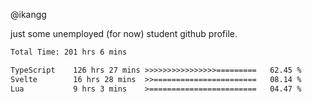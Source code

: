 @ikangg

just some unemployed (for now) student github profile.

<!--START_SECTION:waka-->

```txt
Total Time: 201 hrs 6 mins

TypeScript    126 hrs 27 mins >>>>>>>>>>>>>>>>=========   62.45 %
Svelte        16 hrs 28 mins  >>=======================   08.14 %
Lua           9 hrs 3 mins    >========================   04.47 %
```

<!--END_SECTION:waka-->
